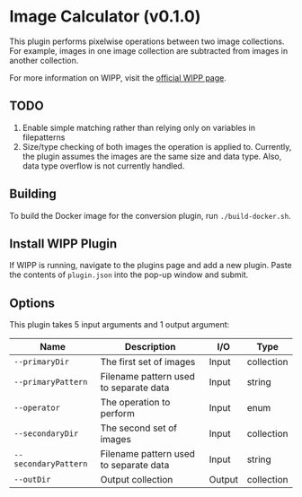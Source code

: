 # Image Calculator (v0.1.0)

This plugin performs pixelwise operations between two image collections. For
example, images in one image collection are subtracted from images in another
collection.

For more information on WIPP, visit the
[official WIPP page](https://isg.nist.gov/deepzoomweb/software/wipp).

## TODO

1. Enable simple matching rather than relying only on variables in filepatterns
2. Size/type checking of both images the operation is applied to. Currently, the
plugin assumes the images are the same size and data type. Also, data type
overflow is not currently handled.

## Building

To build the Docker image for the conversion plugin, run
`./build-docker.sh`.

## Install WIPP Plugin

If WIPP is running, navigate to the plugins page and add a new plugin. Paste the
contents of `plugin.json` into the pop-up window and submit.

## Options

This plugin takes 5 input arguments and
1 output argument:

| Name          | Description             | I/O    | Type   |
|---------------|-------------------------|--------|--------|
| `--primaryDir` | The first set of images | Input | collection |
| `--primaryPattern` | Filename pattern used to separate data | Input | string |
| `--operator` | The operation to perform | Input | enum |
| `--secondaryDir` | The second set of images | Input | collection |
| `--secondaryPattern` | Filename pattern used to separate data | Input | string |
| `--outDir` | Output collection | Output | collection |

